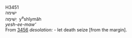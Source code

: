 <body>
  <p>H3451<br>  ישׁימה  <br> יְשִׁימָה  ‎  y<sup>e</sup>shı̂ymâh  <br><i>yesh-ee-maw‘ </i><br>From <a href="h3456.htm">3456</a>  <i>desolation: - </i>let death seize [from the margin].<br></p>
 </body>